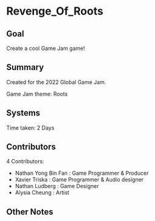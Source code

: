 # Revenge_Of_Roots

## Goal
Create a cool Game Jam game!

## Summary
Created for the 2022 Global Game Jam.

Game Jam theme: Roots

## Systems


Time taken: 2 Days

## Contributors
4 Contributors:
- Nathan Yong Bin Fan   : Game Programmer & Producer
- Xavier Triska         : Game Programmer & Audio designer
- Nathan Ludberg        : Game Designer
- Alysia Cheung         : Artist

## Other Notes


